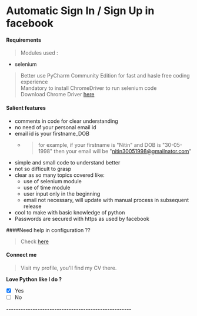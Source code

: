 # Automatic Sign In / Sign Up in facebook

#### Requirements

> Modules used :  

* selenium
> Better use PyCharm Community Edition for fast and hasle free coding experience  
> Mandatory to install ChromeDriver to run selenium code   
> Download Chrome Driver [here](https://chromedriver.chromium.org/downloads)  

#### Salient features

* comments in code for clear understanding
* no need of your personal email id
* email id is your firstname_DOB   
  * > for example, if your firstname is "Nitin" and DOB is "30-05-1998" then your email will be "nitin30051998@gmailnator.com"
* simple and small code to understand better
* not so difficult to grasp
* clear as so many topics covered like:
  * use of selenium module
  * use of time module
  * user input only in the beginning
  * email not necessary, will update with manual process in subsequent release
* cool to make with basic knowledge of python
* Passwords are secured with https as used by facebook

####Need help in configuration ??
> Check [here](https://youtu.be/8Er_9s3hUyY)

#### Connect me

> Visit my profile, you'll find my CV there. 

__Love Python like I do ?__

- [x] Yes
- [ ] No

__----------------------------------------------------__
